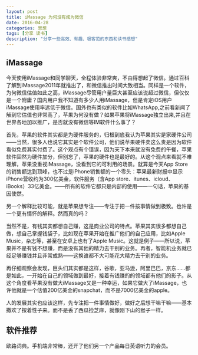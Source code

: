 ```yaml
---
layout: post
title: iMassage 为何没有成为微信
date: 2016-04-28
categories: 思想
tags: [分享 读书]
description: "分享一些高效、有趣、极客范的东西和读书感想"
---
```


## iMassage

今天使用iMassage和同学聊天，全程体验非常爽，不由得想起了微信。通过百科了解到iMassage2011年就推出了，和微信推出时间大致相当。同样是一个软件，为何微信估值如此之高，iMassage尽管用户量巨大甚至应该说超过微信，但仅仅是一个附庸？国内用户我不知道有多少人用iMassage，但是肯定iOS用户iMassage使用率远低于微信。国外也有类似的软件比如WhatsApp,之前看新闻了解到它估值也非常高了，苹果为何没有做？如果苹果将iMassage独立出来,并且在世界各地加以推广，是否就没有微信等IM软件什么事了？

首先，苹果的软件其实都是为硬件服务的，归根到底我认为苹果其实是家硬件公司——当然，很多人也说它其实是个软件公司，他们说苹果硬件卖这么贵是因为软件看似免费其实付费了。这个观点有个错误，因为天下本来就没有免费的午餐，苹果软件固然为硬件加分，但别忘了，苹果的硬件也是最好的。从这个观点来看就不难理解，苹果没重视iMassage，没看到它的可利用的场景。就算是今天App Store的销售额达到顶峰，也不过是iPhone销售额的一个零头：苹果最新财报中显示iPhone营收约为300亿美金，软件服务（含App store、itunes、icloud、iBooks）33亿美金。——所有的软件它都只是内部的使用——一句话，苹果的基因使然。

另一个解释比较可能，就是苹果想专注——专注于把一件按事情做到极致。也许是一个更有情怀的解释。然而真的吗？

当然不是，有钱其实都想自己赚，这是商业公司的特点。苹果其实很多都想自己做，想自己掌握钱袋子，比如现在苹果开始在推广他们的自己应用，比如Apple Music，杂志等，甚至在安卓上也有了Apple Music。这就是例子——所以说，苹果并不是有钱不想赚，而是没有其他的精力去干别的业务。再者，智能机业务就已经足够赚钱并且非常成熟——这换谁都不大可能花大精力去干别的业务。

再仔细观察会发现，巨头们其实都是这样，谷歌，亚马逊，阿里巴巴，京东……都是如此，一开始在自己的领域做到最好，接着有钱赚的的领域都有他们的影子。从这个角度看苹果没有做大iMassage又是一种幸运，如果它做大了iMassage，也许他就是一个估值200亿美金的snapchat，而不是7000亿美金的apple。

人的发展其实也应该这样，先专注把一件事情做好，做好之后想干嘛干嘛——基本撒欢了按着性子来。而不是丢了西瓜捡芝麻，就像刚下山的猴子一样。


## 软件推荐

欧路词典。手机端非常棒，还开了他们另一个产品每日英语听力的会员。



